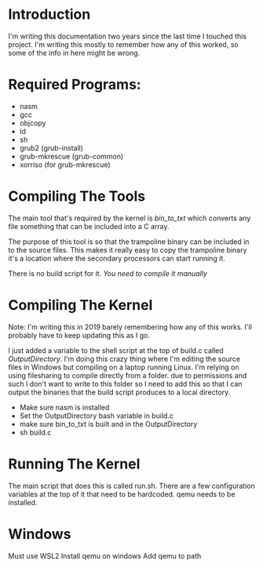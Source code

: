 # Introduction
I'm writing this documentation two years since the last time I touched this project. I'm writing this mostly to remember how any of this worked, so some of the info in here might be wrong.

# Required Programs:

- nasm
- gcc
- objcopy
- ld
- sh
- grub2 (grub-install)
- grub-mkrescue (grub-common)
- xorriso (for grub-mkrescue)

# Compiling The Tools

The main tool that's required by the kernel is *bin_to_txt* which converts any file something that can be included into a C array.

The purpose of this tool is so that the trampoline binary can be included in to the source files.
This makes it really easy to copy the trampoline binary it's a location where the secondary processors can start running it.

There is no build script for it. *You need to compile it manually*

# Compiling The Kernel
Note: I'm writing this in 2019 barely remembering how any of this works. I'll probably have to keep updating this
as I go.

I just added a variable to the shell script at the top of build.c called _*OutputDirectory*_.
I'm doing this crazy thing where I'm editing the source files in Windows but compiling on a laptop running Linux.
I'm relying on using filesharing to compile directly from a folder. due to permissions and such I don't want to write to this folder
so I need to add this so that I can output the binaries that the build script produces to a local directory.

- Make sure nasm is installed
- Set the OutputDirectory bash variable in build.c
- make sure bin_to_txt is built and in the OutputDirectory
- sh build.c

# Running The Kernel
The main script that does this is called run.sh.
There are a few configuration variables at the top of it that need to be hardcoded.
qemu needs to be installed.

# Windows
Must use WSL2
Install qemu on windows
Add qemu to path